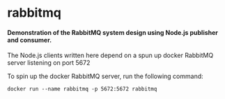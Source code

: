 # rabbitmq

#### Demonstration of the RabbitMQ system design using Node.js publisher and consumer.

The Node.js clients written here depend on a spun up docker RabbitMQ server listening on port 5672

To spin up the docker RabbitMQ server, run the following command:

`docker run --name rabbitmq -p 5672:5672 rabbitmq`
